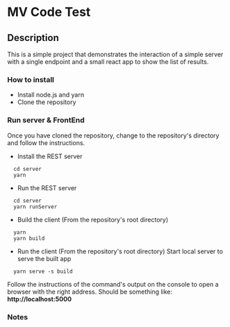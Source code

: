 # MV Code Test

## Description
  This is a simple project that demonstrates the interaction of a simple server with a single endpoint and a small react app to show the list of results.
  
### How to install
  * Install node.js and yarn
  * Clone the repository 
  
### Run server & FrontEnd
  Once you have cloned the repository, change to the repository's directory and follow the instructions.

  * Install the REST server
  `````
    cd server
    yarn
  `````  

  * Run the REST server
  `````
    cd server
    yarn runServer
  `````  

  * Build the client (From the repository's root directory)
  `````
    yarn
    yarn build
  `````  

   * Run the client (From the repository's root directory)
    Start local server to serve the built app
  `````
    yarn serve -s build
  `````   

  Follow the instructions of the command's output on the console to open a browser with the right address. Should be something like: **http://localhost:5000**

### Notes